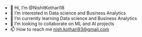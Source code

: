 - 👋 Hi, I’m @NishitKothari18
- 👀 I’m interested in Data science and Business Analytics
- 🌱 I’m currently learning Data science and Business Analytics
- 💞️ I’m looking to collaborate on ML and AI projects
- 📫 How to reach me nish.kothari93@gmail.com

<!---
NishitKothari18/NishitKothari18 is a ✨ special ✨ repository because its `README.md` (this file) appears on your GitHub profile.
You can click the Preview link to take a look at your changes.
--->
